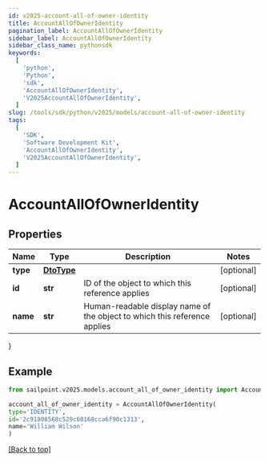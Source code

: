 ```yaml
---
id: v2025-account-all-of-owner-identity
title: AccountAllOfOwnerIdentity
pagination_label: AccountAllOfOwnerIdentity
sidebar_label: AccountAllOfOwnerIdentity
sidebar_class_name: pythonsdk
keywords:
  [
    'python',
    'Python',
    'sdk',
    'AccountAllOfOwnerIdentity',
    'V2025AccountAllOfOwnerIdentity',
  ]
slug: /tools/sdk/python/v2025/models/account-all-of-owner-identity
tags:
  [
    'SDK',
    'Software Development Kit',
    'AccountAllOfOwnerIdentity',
    'V2025AccountAllOfOwnerIdentity',
  ]
---
```


# AccountAllOfOwnerIdentity

## Properties

| Name | Type | Description | Notes |
| --- | --- | --- | --- |
| **type** | [**DtoType**](dto-type) |  | [optional] |
| **id** | **str** | ID of the object to which this reference applies | [optional] |
| **name** | **str** | Human-readable display name of the object to which this reference applies | [optional] |

}

## Example

```python
from sailpoint.v2025.models.account_all_of_owner_identity import AccountAllOfOwnerIdentity

account_all_of_owner_identity = AccountAllOfOwnerIdentity(
type='IDENTITY',
id='2c91808568c529c60168cca6f90c1313',
name='William Wilson'
)

```

[[Back to top]](#)
